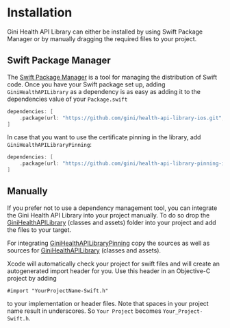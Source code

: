 Installation
=============================

Gini Health API Library can either be installed by using Swift Package Manager or by manually dragging the required files to your project.

## Swift Package Manager

The [Swift Package Manager](https://swift.org/package-manager/)  is a tool for managing the distribution of Swift code.
Once you have your Swift package set up, adding `GiniHealthAPILibrary` as a dependency is as easy as adding it to the dependencies value of your `Package.swift`

```swift
dependencies: [
    .package(url: "https://github.com/gini/health-api-library-ios.git", .exact("3.0.2"))
]
```

In case that you want to use the certificate pinning in the library, add `GiniHealthAPILibraryPinning`:
```swift
dependencies: [
    .package(url: "https://github.com/gini/health-api-library-pinning-ios.git", .exact("3.0.2"))
]
```

## Manually

If you prefer not to use a dependency management tool, you can integrate the Gini Health API Library into your project manually.
To do so drop the [GiniHealthAPILibrary](https://github.com/gini/gini-mobile-ios/tree/main/HealthAPILibrary/GiniHealthAPILibrary) (classes and assets) folder into your project and add the files to your target.

For integrating [GiniHealthAPILibraryPinning](https://github.com/gini/gini-mobile-ios/tree/main/HealthAPILibrary/GiniHealthAPILibraryPinning) copy the sources as well as sources for [GiniHealthAPILibrary](https://github.com/gini/gini-mobile-ios/tree/main/HealthAPILibrary/GiniHealthAPILibrary) (classes and assets).

Xcode will automatically check your project for swift files and will create an autogenerated import header for you.
Use this header in an Objective-C project by adding

```Obj-C
#import "YourProjectName-Swift.h"
```

to your implementation or header files. Note that spaces in your project name result in underscores. So `Your Project` becomes `Your_Project-Swift.h`.
